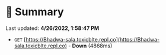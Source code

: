 # 📖 Summary
Last updated: **4/26/2022, 1:58:47 PM**

- `GET` [https://Bhadwa-sala.toxicblte.repl.co](https://Bhadwa-sala.toxicblte.repl.co) - **Down** (4868ms)
